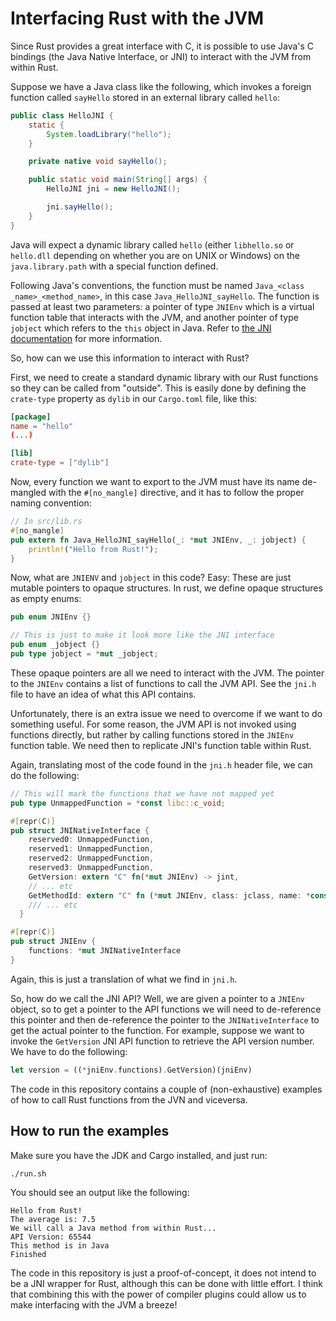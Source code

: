 # Interfacing Rust with the JVM

Since Rust provides a great interface with C, it is possible to use Java's C bindings (the Java Native Interface, or JNI) to interact with the JVM from within Rust.

Suppose we have a Java class like the following, which invokes a foreign function called ```sayHello``` stored in an external library called ```hello```:

```java
public class HelloJNI {
    static {
        System.loadLibrary("hello");
    }

    private native void sayHello();

    public static void main(String[] args) {
        HelloJNI jni = new HelloJNI();

        jni.sayHello();
    }
}
```

Java will expect a dynamic library called ```hello``` (either ```libhello.so``` or ```hello.dll``` depending on whether you are on UNIX or Windows) on the ```java.library.path``` with a special function defined.

Following Java's conventions, the function must be named ```Java_<class _name>_<method_name>```, in this case ```Java_HelloJNI_sayHello```. The function is passed at least two parameters: a pointer of type ```JNIEnv``` which is a virtual function table that interacts with the JVM, and another pointer of type ```jobject``` which refers to the ```this``` object in Java. Refer to [the JNI documentation](http://docs.oracle.com/javase/8/docs/technotes/guides/jni/spec/jniTOC.html) for more information.

So, how can we use this information to interact with Rust?

First, we need to create a standard dynamic library with our Rust functions so they can be called from "outside". This is easily done by defining the ```crate-type``` property as ```dylib``` in our ```Cargo.toml``` file, like this:

```toml
[package]
name = "hello"
(...)

[lib]
crate-type = ["dylib"]
```

Now, every function we want to export to the JVM must have its name de-mangled with the ```#[no_mangle]``` directive, and it has to follow the proper naming convention:

```rust
// In src/lib.rs
#[no_mangle]
pub extern fn Java_HelloJNI_sayHello(_: *mut JNIEnv, _: jobject) {
    println!("Hello from Rust!");
}
```

Now, what are ```JNIENV``` and ```jobject``` in this code? Easy: These are just mutable pointers to opaque structures. In rust, we define opaque structures as empty enums:

```rust
pub enum JNIEnv {}

// This is just to make it look more like the JNI interface
pub enum _jobject {}
pub type jobject = *mut _jobject;
```

These opaque pointers are all we need to interact with the JVM. The pointer to the ```JNIEnv``` contains a list of functions to call the JVM API. See the ```jni.h``` file to have an idea of what this API contains.

Unfortunately, there is an extra issue we need to overcome if we want to do something useful. For some reason, the JVM API is not invoked using functions directly, but rather by calling functions stored in the ```JNIEnv``` function table. We need then to replicate JNI's function table within Rust.

Again, translating most of the code found in the ```jni.h``` header file, we can do the following:

```rust
// This will mark the functions that we have not mapped yet
pub type UnmappedFunction = *const libc::c_void;

#[repr(C)]
pub struct JNINativeInterface {
    reserved0: UnmappedFunction,
    reserved1: UnmappedFunction,
    reserved2: UnmappedFunction,
    reserved3: UnmappedFunction,
    GetVersion: extern "C" fn(*mut JNIEnv) -> jint,
    // ... etc
    GetMethodId: extern "C" fn (*mut JNIEnv, class: jclass, name: *const libc::c_char, sig: *const libc::c_char) -> jmethodID,
    /// ... etc
  }

#[repr(C)]
pub struct JNIEnv {
    functions: *mut JNINativeInterface
}
```

Again, this is just a translation of what we find in ```jni.h```.

So, how do we call the JNI API? Well, we are given a pointer to a ```JNIEnv``` object, so to get a pointer to the API functions we will need to de-reference this pointer and then de-reference the pointer to the ```JNINativeInterface``` to get the actual pointer to the function. For example, suppose we want to invoke the ```GetVersion``` JNI API function to retrieve the API version number. We have to do the following:

```rust
let version = ((*jniEnv.functions).GetVersion)(jniEnv)
```

The code in this repository contains a couple of (non-exhaustive) examples of how to call Rust functions from the JVN and viceversa.

## How to run the examples
Make sure you have the JDK and Cargo installed, and just run:

```bash
./run.sh
```

You should see an output like the following:

```
Hello from Rust!
The average is: 7.5
We will call a Java method from within Rust...
API Version: 65544
This method is in Java
Finished
```

The code in this repository is just a proof-of-concept, it does not intend to be a JNI wrapper for Rust, although this can be done with little effort. I think that combining this with the power of compiler plugins could allow us to make interfacing with the JVM a breeze!
